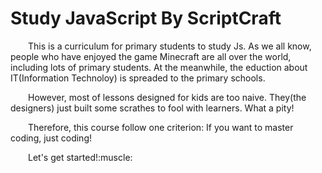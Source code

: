 # Study JavaScript By ScriptCraft

<p style="text-indent: 2em;">This is a curriculum for primary students to study Js. As we all know, people who have enjoyed the game Minecraft are all over the world, including lots of primary students. At the meanwhile, the eduction about IT(Information Technoloy) is spreaded to the primary schools. </p>
<p style="text-indent: 2em;">However, most of lessons designed for kids are too naive. They(the designers) just built some scrathes to fool with learners. What a pity!</p>
<p style="text-indent: 2em;">Therefore, this course follow one criterion: If you want to master coding, just coding!</p>
<p style="text-indent: 2em;">Let's get started!:muscle:</p>
